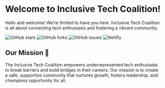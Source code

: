 <!--PLEASE NOTE - I have left lots commented out. 
Think of this as a template to be filled in later. -->

# Welcome to Inclusive Tech Coalition!

Hello and welcome! We're thrilled to have you here. Inclusive Tech Coalition is all about connecting tech enthusiasts and fostering a vibrant community.

![GitHub stars](https://img.shields.io/github/stars/inclusivetechcoalition/main-website?style=social)
![GitHub forks](https://img.shields.io/github/forks/inclusivetechcoalition/main-website?style=social)
![GitHub issues](https://img.shields.io/github/issues/inclusivetechcoalition/main-website)
![Netlify](https://img.shields.io/netlify/8d9a1b1e-d6ea-4b38-b675-a3ee8a32f11b)


<!-- ## Table of Contents 📚

- [About Us](#about-us-)
- [Our Mission](#our-mission-)
- [Join Us](#join-us-)
- [Contact](#contact-) -->

<!-- ## About Us 🚀

The Tech Chat is dedicated to bringing tech enthusiasts together. Whether you're a seasoned developer or just starting out, you'll find a place here. -->

## Our Mission 🌟

The Inclusive Tech Coalition empowers underrepresented tech enthusiasts to break barriers and build bridges in their careers. Our mission is to create a safe, supportive community that nurtures growth, fosters leadership, and champions opportunity for all.

<!-- ## Join Us 🎉

We'd love to have you join our community! Here are a few ways to get involved:

- **Discord**: [Join our chat](https://discord.com/invite/inclusivetechcoalition)
- **Twitter**: [Follow us](https://twitter.com/inclusivetechcoalition)
- **GitHub**: [Contribute](https://github.com/inclusivetechcoalition) -->

<!-- ## Contact 📬

Feel free to reach out to us at [info@inclusivetechcoalition.com](mailto:info@inclusivetechcoalition.com).

Thanks for stopping by, and we hope to see you around!

![Welcome GIF](https://media.giphy.com/media/l4FGuhL4U2WyjdkaY/giphy.gif) -->

